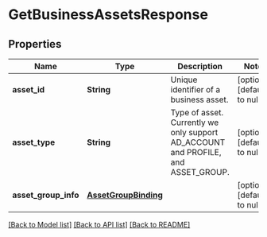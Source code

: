 # GetBusinessAssetsResponse
## Properties

| Name | Type | Description | Notes |
|------------ | ------------- | ------------- | -------------|
| **asset\_id** | **String** | Unique identifier of a business asset. | [optional] [default to null] |
| **asset\_type** | **String** | Type of asset. Currently we only support AD_ACCOUNT and PROFILE, and ASSET_GROUP. | [optional] [default to null] |
| **asset\_group\_info** | [**AssetGroupBinding**](AssetGroupBinding.md) |  | [optional] [default to null] |

[[Back to Model list]](../README.md#documentation-for-models) [[Back to API list]](../README.md#documentation-for-api-endpoints) [[Back to README]](../README.md)

